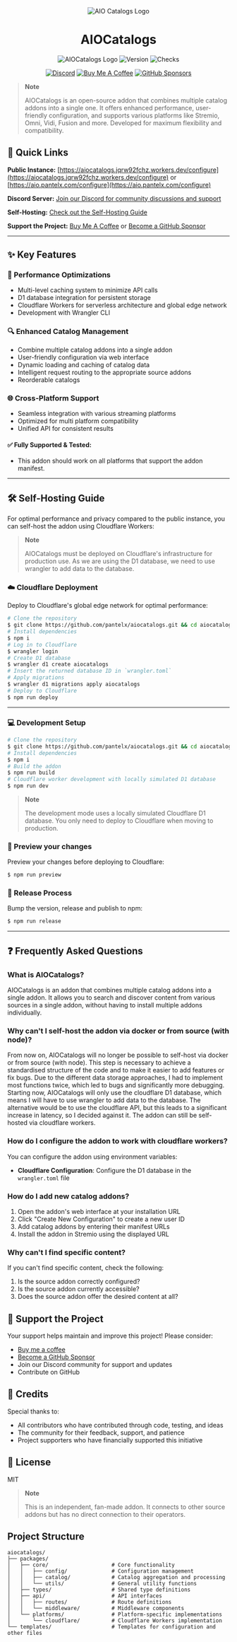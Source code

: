 <div align="center"><img src="https://i.imgur.com/79eCVoA.png" alt="AIO Catalogs Logo"></div>
<h1 align="center" id="title">AIOCatalogs</h1>
<div align="center">

![AIOCatalogs Logo](https://img.shields.io/badge/AIOCatalogs-Addon-blue?style=for-the-badge)
![Version](https://img.shields.io/github/v/release/pantelx/aiocatalogs?style=for-the-badge&label=Version)
![Checks](https://img.shields.io/github/check-runs/pantelx/aiocatalogs/main?style=for-the-badge&label=Checks)

[![Discord](https://img.shields.io/badge/Discord-Join%20our%20Community-7289DA?style=for-the-badge&logo=discord&logoColor=white)](https://discord.gg/Ma4SnagqwE)
[![Buy Me A Coffee](https://img.shields.io/badge/Support-Buy%20Me%20A%20Coffee-orange?style=for-the-badge)](https://buymeacoffee.com/pantel)
[![GitHub Sponsors](https://img.shields.io/badge/Sponsor-GitHub-ea4aaa?style=for-the-badge&logo=github&logoColor=white)](https://github.com/sponsors/pantelx)

</div>

> **Note**
>
> AIOCatalogs is an open-source addon that combines multiple catalog addons into a single one. It offers enhanced performance, user-friendly configuration, and supports various platforms like Stremio, Omni, Vidi, Fusion and more. Developed for maximum flexibility and compatibility.

## 🔗 Quick Links

**Public Instance:** [https://aiocatalogs.jqrw92fchz.workers.dev/configure](https://aiocatalogs.jqrw92fchz.workers.dev/configure) or [https://aio.pantelx.com/configure](https://aio.pantelx.com/configure)

**Discord Server:** [Join our Discord for community discussions and support](https://discord.gg/Ma4SnagqwE)

**Self-Hosting:** [Check out the Self-Hosting Guide](#%EF%B8%8F-self-hosting-guide)

**Support the Project:** [Buy Me A Coffee](https://www.buymeacoffee.com/pantel) or [Become a GitHub Sponsor](https://github.com/sponsors/pantelx)

---

## ✨ Key Features

### 🚀 Performance Optimizations

- Multi-level caching system to minimize API calls
- D1 database integration for persistent storage
- Cloudflare Workers for serverless architecture and global edge network
- Development with Wrangler CLI

### 🔍 Enhanced Catalog Management

- Combine multiple catalog addons into a single addon
- User-friendly configuration via web interface
- Dynamic loading and caching of catalog data
- Intelligent request routing to the appropriate source addons
- Reorderable catalogs

### 🌐 Cross-Platform Support

- Seamless integration with various streaming platforms
- Optimized for multi platform compatibility
- Unified API for consistent results

#### ✅ **Fully Supported & Tested:**

- This addon should work on all platforms that support the addon manifest.

<!-- #### ⚠️ **Partially Supported or Untested:**

- Other Stremio-based applications
- Mobile clients with limitations -->

---

## 🛠️ Self-Hosting Guide

For optimal performance and privacy compared to the public instance, you can self-host the addon using Cloudflare Workers:

> **Note**
>
> AIOCatalogs must be deployed on Cloudflare's infrastructure for production use. As we are using the D1 database, we need to use wrangler to add data to the database.

### ☁️ Cloudflare Deployment

Deploy to Cloudflare's global edge network for optimal performance:

```bash
# Clone the repository
$ git clone https://github.com/pantelx/aiocatalogs.git && cd aiocatalogs
# Install dependencies
$ npm i
# Log in to Cloudflare
$ wrangler login
# Create D1 database
$ wrangler d1 create aiocatalogs
# Insert the returned database ID in `wrangler.toml`
# Apply migrations
$ wrangler d1 migrations apply aiocatalogs
# Deploy to Cloudflare
$ npm run deploy
```

---

### 💻 Development Setup

```bash
# Clone the repository
$ git clone https://github.com/pantelx/aiocatalogs.git && cd aiocatalogs
# Install dependencies
$ npm i
# Build the addon
$ npm run build
# Cloudflare worker development with locally simulated D1 database
$ npm run dev
```

> **Note**
>
> The development mode uses a locally simulated Cloudflare D1 database. You only need to deploy to Cloudflare when moving to production.

### 📝 Preview your changes

Preview your changes before deploying to Cloudflare:

```bash
$ npm run preview
```

### 📝 Release Process

Bump the version, release and publish to npm:

```bash
$ npm run release
```

---

## ❓ Frequently Asked Questions

### What is AIOCatalogs?

AIOCatalogs is an addon that combines multiple catalog addons into a single addon. It allows you to search and discover content from various sources in a single addon, without having to install multiple addons individually.

### Why can't I self-host the addon via docker or from source (with node)?

From now on, AIOCatalogs will no longer be possible to self-host via docker or from source (with node). This step is necessary to achieve a standardised structure of the code and to make it easier to add features or fix bugs. Due to the different data storage approaches, I had to implement most functions twice, which led to bugs and significantly more debugging. Starting now, AIOCatalogs will only use the cloudflare D1 database, which means I will have to use wrangler to add data to the database. The alternative would be to use the cloudflare API, but this leads to a significant increase in latency, so I decided against it. The addon can still be self-hosted via cloudflare workers.

### How do I configure the addon to work with cloudflare workers?

You can configure the addon using environment variables:

- **Cloudflare Configuration**: Configure the D1 database in the `wrangler.toml` file

### How do I add new catalog addons?

1. Open the addon's web interface at your installation URL
2. Click "Create New Configuration" to create a new user ID
3. Add catalog addons by entering their manifest URLs
4. Install the addon in Stremio using the displayed URL

### Why can't I find specific content?

If you can't find specific content, check the following:

1. Is the source addon correctly configured?
2. Is the source addon currently accessible?
3. Does the source addon offer the desired content at all?

## 💖 Support the Project

Your support helps maintain and improve this project! Please consider:

- [Buy me a coffee](https://www.buymeacoffee.com/pantel)
- [Become a GitHub Sponsor](https://github.com/sponsors/pantelx)
- Join our Discord community for support and updates
- Contribute on GitHub

## 🙏 Credits

Special thanks to:

- All contributors who have contributed through code, testing, and ideas
- The community for their feedback, support, and patience
- Project supporters who have financially supported this initiative

## 📄 License

MIT

> **Note**
>
> This is an independent, fan-made addon. It connects to other source addons but has no direct connection to their operators.

## Project Structure

```
aiocatalogs/
├── packages/
│   ├── core/                    # Core functionality
│   │   ├── config/              # Configuration management
│   │   ├── catalog/             # Catalog aggregation and processing
│   │   └── utils/               # General utility functions
│   ├── types/                   # Shared type definitions
│   ├── api/                     # API interfaces
│   │   ├── routes/              # Route definitions
│   │   └── middleware/          # Middleware components
│   └── platforms/               # Platform-specific implementations
│       └── cloudflare/          # Cloudflare Workers implementation
└── templates/                   # Templates for configuration and other files
```
